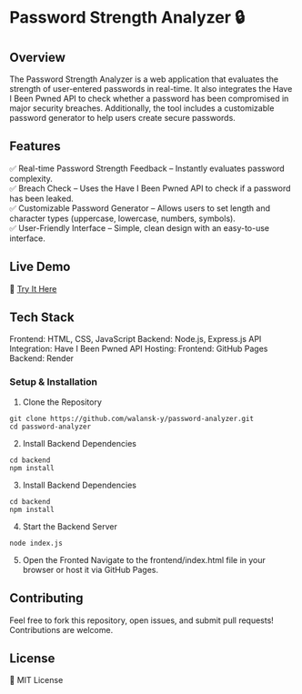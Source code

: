 # Password Strength Analyzer 🔒
## Overview
The Password Strength Analyzer is a web application that evaluates the strength of user-entered passwords in real-time. It also integrates the Have I Been Pwned API to check whether a password has been compromised in major security breaches. Additionally, the tool includes a customizable password generator to help users create secure passwords.

## Features
✅ Real-time Password Strength Feedback – Instantly evaluates password complexity.  
✅ Breach Check – Uses the Have I Been Pwned API to check if a password has been leaked.  
✅ Customizable Password Generator – Allows users to set length and character types (uppercase, lowercase, numbers, symbols).  
✅ User-Friendly Interface – Simple, clean design with an easy-to-use interface.

## Live Demo
🔗 [Try It Here]()

## Tech Stack

Frontend: HTML, CSS, JavaScript
Backend: Node.js, Express.js
API Integration: Have I Been Pwned API
Hosting:
Frontend: GitHub Pages
Backend: Render
### Setup & Installation
1. Clone the Repository
```
git clone https://github.com/walansk-y/password-analyzer.git
cd password-analyzer
```
2. Install Backend Dependencies
```
cd backend
npm install
```
3. Install Backend Dependencies
```
cd backend
npm install
```
4. Start the Backend Server
```
node index.js
```
5. Open the Fronted
Navigate to the frontend/index.html file in your browser or host it via GitHub Pages.

## Contributing
Feel free to fork this repository, open issues, and submit pull requests! Contributions are welcome.

## License
📜 MIT License
